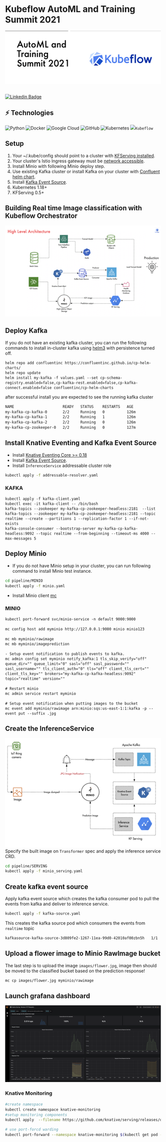 # Kubeflow AutoML and Training Summit 2021

![](logo.png)


##
[![Linkedin Badge](https://img.shields.io/badge/LinkedIn-0077B5?style=for-the-badge&logo=linkedin&logoColor=white)](https://www.linkedin.com/in/aniruddha-choudhury-5a34b511b/)

## ⚡ Technologies

![Python](https://img.shields.io/badge/-Python-black?style=flat-square&logo=Python)
![Docker](https://img.shields.io/badge/-Docker-black?style=flat-square&logo=docker)
![Google Cloud](https://img.shields.io/badge/Google%20Cloud-black?style=flat-square&logo=google-cloud)
![GitHub](https://img.shields.io/badge/-GitHub-181717?style=flat-square&logo=github)
![Kubernetes](https://img.shields.io/badge/kubernetes-326ce5.svg?&style=for-the-badge&logo=kubernetes&logoColor=white)
<code><img height="20" src="https://github.com/aniruddhachoudhury/Credit-Risk-Model/blob/master/avatar?raw=true">Kubeflow</code>

## Setup
1. Your ~/.kube/config should point to a cluster with [KFServing installed](https://github.com/kubeflow/kfserving/#install-kfserving).
2. Your cluster's Istio Ingress gateway must be [network accessible](https://istio.io/latest/docs/tasks/traffic-management/ingress/ingress-control/).
3. Install Minio with following Minio deploy step.
4. Use existing Kafka cluster or install Kafka on your cluster with [Confluent helm chart](https://www.confluent.io/blog/getting-started-apache-kafka-kubernetes/).
5. Install [Kafka Event Source](https://github.com/knative-sandbox/eventing-kafka/tree/main/pkg/source).
6. Kubernetes 1.18+
7. KFServing 0.5+

## Building Real time Image classification with Kubeflow Orchestrator 
![](img.png)

## Deploy Kafka
If you do not have an existing kafka cluster, you can run the following commands to install in-cluster kafka using [helm3](https://helm.sh)
with persistence turned off.

```
helm repo add confluentinc https://confluentinc.github.io/cp-helm-charts/
helm repo update
helm install my-kafka -f values.yaml --set cp-schema-registry.enabled=false,cp-kafka-rest.enabled=false,cp-kafka-connect.enabled=false confluentinc/cp-helm-charts
```

after successful install you are expected to see the running kafka cluster
```bash
NAME                      READY   STATUS    RESTARTS   AGE
my-kafka-cp-kafka-0       2/2     Running   0          126m
my-kafka-cp-kafka-1       2/2     Running   1          126m
my-kafka-cp-kafka-2       2/2     Running   0          126m
my-kafka-cp-zookeeper-0   2/2     Running   0          127m
```

## Install Knative Eventing and Kafka Event Source
- Install [Knative Eventing Core >= 0.18](https://knative.dev/docs/install/any-kubernetes-cluster/#installing-the-eventing-component)
- Install [Kafka Event Source](https://github.com/knative-sandbox/eventing-kafka/releases).
- Install `InferenceService` addressable cluster role
```bash
kubectl apply -f addressable-resolver.yaml
```

### KAFKA
```
kubectl apply -f kafka-client.yaml
kubectl exec -it kafka-client -- /bin/bash
kafka-topics --zookeeper my-kafka-cp-zookeeper-headless:2181  --list
kafka-topics --zookeeper my-kafka-cp-zookeeper-headless:2181 --topic realtime --create --partitions 1 --replication-factor 1 --if-not-exists
kafka-console-consumer --bootstrap-server my-kafka-cp-kafka-headless:9092 --topic realtime --from-beginning --timeout-ms 4000 --max-messages 5 

```

## Deploy Minio
- If you do not have Minio setup in your cluster, you can run following command to install Minio test instance.
```bash
cd pipeline/MINIO
kubectl apply -f minio.yaml
```

- Install Minio client [mc](https://docs.min.io/docs/minio-client-complete-guide)

### MINIO

```
kubectl port-forward svc/minio-service -n default 9000:9000

mc config host add myminio http://127.0.0.1:9000 minio minio123

mc mb myminio/rawimage
mc mb myminio/imageprediction

- Setup event notification to publish events to kafka.
mc admin config set myminio notify_kafka:1 tls_skip_verify="off"  queue_dir="" queue_limit="0" sasl="off" sasl_password="" sasl_username="" tls_client_auth="0" tls="off" client_tls_cert="" client_tls_key="" brokers="my-kafka-cp-kafka-headless:9092" topic="realtime" version=""

# Restart minio
mc admin service restart myminio

# Setup event notification when putting images to the bucket
mc event add myminio/rawimage arn:minio:sqs:us-east-1:1:kafka -p --event put --suffix .jpg
```

## Create the InferenceService
![](serving.png)
Specify the built image on `Transformer` spec and apply the inference service CRD.
```bash
cd pipeline/SERVING
kubectl apply -f minio_serving.yaml 
```

## Create kafka event source
Apply kafka event source which creates the kafka consumer pod to pull the events from kafka and deliver to inference service.
```bash
kubectl apply -f kafka-source.yaml
```
This creates the kafka source pod which consumers the events from `realtime` topic
```bash
kafkasource-kafka-source-3d809fe2-1267-11ea-99d0-42010af00zbn5h   1/1     Running   0          8h
```
## Upload a flower image to Minio RawImage bucket
The last step is to upload the image `images/flower.jpg`, image then should be moved to the classified bucket based on the prediction response!
```bash
mc cp images/flower.jpg myminio/rawimage
```
## Launch grafana dashboard
![](grafana.png)
### Knative Monitoring
```bash
#create namespace
kubectl create namespace knative-monitoring
#setup monitoring components
kubectl apply  --filename https://github.com/knative/serving/releases/download/v0.13.0/monitoring-metrics-prometheus.yaml
```

```bash
# use port-forcd warding
kubectl port-forward --namespace knative-monitoring $(kubectl get pod --namespace knative-monitoring --selector="app=grafana" --output jsonpath='{.items[0].metadata.name}') 8080:3000
```

